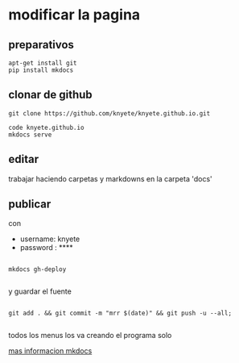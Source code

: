 # modificar la pagina
## preparativos

```
apt-get install git
pip install mkdocs
```


## clonar de github

```
git clone https://github.com/knyete/knyete.github.io.git

code knyete.github.io
mkdocs serve

```

## editar
trabajar haciendo carpetas y markdowns en la carpeta 'docs'

## publicar
con 
- username: knyete
- password : ****

```

mkdocs gh-deploy


```

y guardar el fuente
```

git add . && git commit -m "mrr $(date)" && git push -u --all;


```
todos los menus los va creando el programa solo

[mas informacion mkdocs](https://www.mkdocs.org/)
